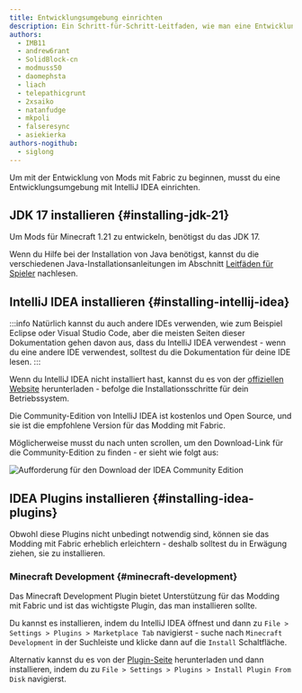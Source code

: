 ```yaml
---
title: Entwicklungsumgebung einrichten
description: Ein Schritt-für-Schritt-Leitfaden, wie man eine Entwicklungsumgebung für die Erstellung von Mods mit Fabric einrichtet.
authors:
  - IMB11
  - andrew6rant
  - SolidBlock-cn
  - modmuss50
  - daomephsta
  - liach
  - telepathicgrunt
  - 2xsaiko
  - natanfudge
  - mkpoli
  - falseresync
  - asiekierka
authors-nogithub:
  - siglong
---
```


Um mit der Entwicklung von Mods mit Fabric zu beginnen, musst du eine Entwicklungsumgebung mit IntelliJ IDEA einrichten.

## JDK 17 installieren {#installing-jdk-21}

Um Mods für Minecraft 1.21 zu entwickeln, benötigst du das JDK 17.

Wenn du Hilfe bei der Installation von Java benötigst, kannst du die verschiedenen Java-Installationsanleitungen im Abschnitt [Leitfäden für Spieler](../../players/index) nachlesen.

## IntelliJ IDEA installieren {#installing-intellij-idea}

:::info
Natürlich kannst du auch andere IDEs verwenden, wie zum Beispiel Eclipse oder Visual Studio Code, aber die meisten Seiten dieser Dokumentation gehen davon aus, dass du IntelliJ IDEA verwendest - wenn du eine andere IDE verwendest, solltest du die Dokumentation für deine IDE lesen.
:::

Wenn du IntelliJ IDEA nicht installiert hast, kannst du es von der [offiziellen Website](https://www.jetbrains.com/idea/download/) herunterladen - befolge die Installationsschritte für dein Betriebssystem.

Die Community-Edition von IntelliJ IDEA ist kostenlos und Open Source, und sie ist die empfohlene Version für das Modding mit Fabric.

Möglicherweise musst du nach unten scrollen, um den Download-Link für die Community-Edition zu finden - er sieht wie folgt aus:

![Aufforderung für den Download der IDEA Community Edition](/assets/develop/getting-started/idea-community.png)

## IDEA Plugins installieren {#installing-idea-plugins}

Obwohl diese Plugins nicht unbedingt notwendig sind, können sie das Modding mit Fabric erheblich erleichtern - deshalb solltest du in Erwägung ziehen, sie zu installieren.

### Minecraft Development {#minecraft-development}

Das Minecraft Development Plugin bietet Unterstützung für das Modding mit Fabric und ist das wichtigste Plugin, das man installieren sollte.

Du kannst es installieren, indem du IntelliJ IDEA öffnest und dann zu `File > Settings > Plugins > Marketplace Tab` navigierst - suche nach `Minecraft Development` in der Suchleiste und klicke dann auf die `Install` Schaltfläche.

Alternativ kannst du es von der [Plugin-Seite](https://plugins.jetbrains.com/plugin/8327-minecraft-development) herunterladen und dann installieren, indem du zu `File > Settings > Plugins > Install Plugin From Disk` navigierst.
